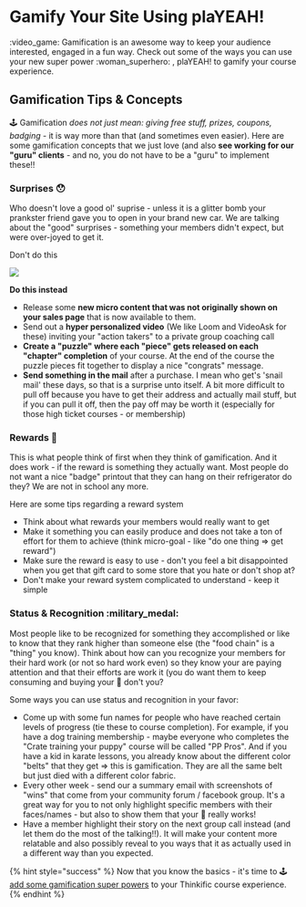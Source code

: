 # Gamify Your Site Using plaYEAH!

:video\_game: Gamification is an awesome way to keep your audience interested, engaged in a fun way. Check out some of the ways you can use your new super power :woman\_superhero: , plaYEAH! to gamify your course experience.

## Gamification Tips & Concepts

:joystick: Gamification _does not just mean: giving free stuff, prizes, coupons, badging_ - it is way more than that (and sometimes even easier). Here are some gamification concepts that we just love (and also **see working for our "guru" clients** - and no, you do not have to be a "guru" to implement these!!

### Surprises :hushed:&#x20;

Who doesn't love a good ol' suprise - unless it is a glitter bomb your prankster friend gave you to open in your brand new car. We are talking about the "good" surprises - something your members didn't expect, but were over-joyed to get it.

Don't do this&#x20;

![](https://media.giphy.com/media/VBAp5ZoguHI5i/giphy.gif)

**Do this instead**&#x20;

* Release some **new micro content that was not originally shown on your sales page** that is now available to them.
* Send out a **hyper personalized video** (We like Loom and VideoAsk for these) inviting your "action takers" to a private group coaching call
* **Create a "puzzle" where each "piece" gets released on each "chapter" completion** of your course. At the end of the course the puzzle pieces fit together to display a nice "congrats" message.
* **Send something in the mail** after a purchase. I mean who get's 'snail mail' these days, so that is a surprise unto itself. A bit more difficult to pull off because you have to get their address and actually mail stuff, but if you can pull it off, then the pay off may be worth it (especially for those high ticket courses - or membership)

### Rewards :gift:&#x20;

This is what people think of first when they think of gamification. And it does work - if the reward is something they actually want. Most people do not want a nice "badge" printout that they can hang on their refrigerator do they? We are not in school any more.

Here are some tips regarding a reward system

* Think about what rewards your members would really want to get
* Make it something you can easily produce and does not take a ton of effort for them to achieve (think micro-goal - like "do one thing => get reward")
* Make sure the reward is easy to use - don't you feel a bit disappointed when you get that gift card to some store that you hate or don't shop at?
* Don't make your reward system complicated to understand - keep it simple

### Status & Recognition :military\_medal:&#x20;

Most people like to be recognized for something they accomplished or like to know that they rank higher than someone else (the "food chain" is a "thing" you know). Think about how can you recognize your members for their hard work (or not so hard work even) so they know your are paying attention and that their efforts are work it (you do want them to keep consuming and buying your :poop: don't you?

Some ways you can use status and recognition in your favor:

* Come up with some fun names for people who have reached certain levels of progress (tie these to course completion). For example, if you have a dog training membership - maybe everyone who completes the "Crate training your puppy" course will be called "PP Pros". And if you have a kid in karate lessons, you already know about the different color "belts" that they get => this is gamification. They are all the same belt but just died with a different color fabric.
* Every other week - send our a summary email with screenshots of "wins" that come from your community forum / facebook group. It's a great way for you to not only highlight specific members with their faces/names - but also to show them that your :poop: really works!
* Have a member highlight their story on the next group call instead (and let them do the most of the talking!!). It will make your content more relatable and also possibly reveal to you ways that it as actually used in a different way than you expected.

{% hint style="success" %}
Now that you know the basics - it's time to :joystick: [add some gamification super powers](playeah-gamification-guides.md) to your Thinkific course experience.&#x20;
{% endhint %}
